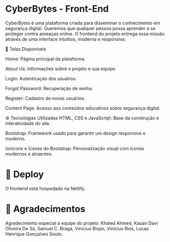 
# CyberBytes - Front-End
CyberBytes é uma plataforma criada para disseminar o conhecimento em segurança digital. Queremos que qualquer pessoa possa aprender a se proteger contra ameaças online. O frontend do projeto entrega essa missão através de uma interface intuitiva, moderna e responsiva.

🎨 Telas Disponíveis

Home: Página principal da plataforma.

About Us: Informações sobre o projeto e sua equipe.

Login: Autenticação dos usuários.

Forgot Password: Recuperação de senha.

Register: Cadastro de novos usuários.

Content Page: Acesso aos conteúdos educativos sobre segurança digital.

⚙️ Tecnologias Utilizadas
HTML, CSS e JavaScript: Base da construção e interatividade do site.

Bootstrap: Framework usado para garantir um design responsivo e moderno.

Ionicons e Ícones do Bootstrap: Personalização visual com ícones modernos e atraentes.

# 🚀 Deploy
O frontend está hospedado na Netlify.

# 👥 Agradecimentos
Agradecimento especial à equipe do projeto:
Khaled Ahmed, Kauan Davi Oliveira De Sá, Samuel C. Braga, Vinicius Bispo, Vinícius Rios, Lucas Henrique Gonçalves Souto.
